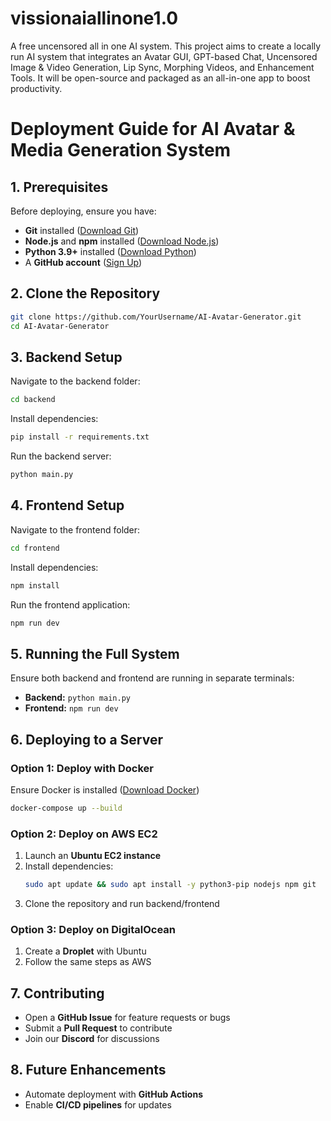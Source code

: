 # vissionaiallinone1.0
A free uncensored all in one AI system. This project aims to create a locally run AI system that integrates an Avatar GUI, GPT-based Chat, Uncensored Image &amp; Video Generation, Lip Sync, Morphing Videos, and Enhancement Tools. It will be open-source and packaged as an all-in-one app to boost productivity.

# Deployment Guide for AI Avatar & Media Generation System

## **1. Prerequisites**
Before deploying, ensure you have:
- **Git** installed ([Download Git](https://git-scm.com/downloads))
- **Node.js** and **npm** installed ([Download Node.js](https://nodejs.org/))
- **Python 3.9+** installed ([Download Python](https://www.python.org/downloads/))
- A **GitHub account** ([Sign Up](https://github.com/))

## **2. Clone the Repository**
```bash
git clone https://github.com/YourUsername/AI-Avatar-Generator.git
cd AI-Avatar-Generator
```

## **3. Backend Setup**
Navigate to the backend folder:
```bash
cd backend
```
Install dependencies:
```bash
pip install -r requirements.txt
```
Run the backend server:
```bash
python main.py
```

## **4. Frontend Setup**
Navigate to the frontend folder:
```bash
cd frontend
```
Install dependencies:
```bash
npm install
```
Run the frontend application:
```bash
npm run dev
```

## **5. Running the Full System**
Ensure both backend and frontend are running in separate terminals:
- **Backend:** `python main.py`
- **Frontend:** `npm run dev`

## **6. Deploying to a Server**
### **Option 1: Deploy with Docker**
Ensure Docker is installed ([Download Docker](https://www.docker.com/))

```bash
docker-compose up --build
```

### **Option 2: Deploy on AWS EC2**
1. Launch an **Ubuntu EC2 instance**
2. Install dependencies:
   ```bash
   sudo apt update && sudo apt install -y python3-pip nodejs npm git
   ```
3. Clone the repository and run backend/frontend

### **Option 3: Deploy on DigitalOcean**
1. Create a **Droplet** with Ubuntu
2. Follow the same steps as AWS

## **7. Contributing**
- Open a **GitHub Issue** for feature requests or bugs
- Submit a **Pull Request** to contribute
- Join our **Discord** for discussions

## **8. Future Enhancements**
- Automate deployment with **GitHub Actions**
- Enable **CI/CD pipelines** for updates



